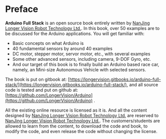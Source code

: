 # Preface

**Arduino Full Stack** is an open source book entirely written by [NanJing Longer Vision Robot Technology Ltd.](http://www.longervisionrobot.com). In this book, over 50 examples are to be discussed for the Arduino applications. You will get familiar with:

* Basic concepts on what Arduino is
* 40 fundamental sensors by around 40 examples
* DC motor, stepper motor, servor motor, etc., with several examples
* Some other advanced sensors, including camera, 9-DOF Gyro, etc.
* And our target of this book is to finally build an Arduino based race car, namely, an Mini-size Autonomous Vehicle with selected sensors.

The book is put on gitbook at: [https://longervision.gitbooks.io/arduino-full-stack/](https://longervision.gitbooks.io/arduino-full-stack/), and all source code is tested and put on github at: [https://github.com/LongerVision/Arduino](https://github.com/LongerVision/Arduino) .


All the existing online resource is licensed as it is. And all the content designed by [NanJing Longer Vision Robot Technology Ltd.](http://www.longervisionrobot.com) are reserved to [NanJing Longer Vision Robot Technology Ltd.](http://www.longervisionrobot.com). The customers/students are allowed to learn from the content, to download the code and book, to modify the code, and even release the code without changing the license.
